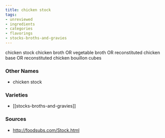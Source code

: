 ```yaml
---
title: chicken stock
tags:
- unreviewed
- ingredients
- categories
- flavorings
- stocks-broths-and-gravies
---
```

chicken stock chicken broth OR vegetable broth OR reconstituted chicken base OR reconstituted chicken bouillon cubes

### Other Names

* chicken stock

### Varieties

* [[stocks-broths-and-gravies]]

### Sources
* http://foodsubs.com/Stock.html
